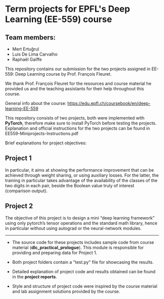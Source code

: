 # Term projects for EPFL's Deep Learning (EE-559) course
## Team members:
- Mert Ertuğrul 
- Luis De Lima Carvalho
- Raphaël Gaiffe

This repository contains our submission for the two projects assigned in EE-559: Deep Learning course by Prof. François Fleuret. 

We thank Prof. François Fleuret for the resources and course material he provided us and the teaching assistants for their help throughout this course.

General info about the course: https://edu.epfl.ch/coursebook/en/deep-learning-EE-559

This repository consists of two projects, both were implemented with **PyTorch**, therefore make sure to install PyTorch before testing the projects. 
Explanation and official instructions for the two projects can be found in EE559-Miniprojects-Instructions.pdf

Brief explanations for project objectives:

## Project 1

In particular, it aims at showing the performance improvement that can be achieved through weight sharing, or using auxiliary losses. For the latter, the training in particular takes advantage of the availability of the classes of the two digits in each pair, beside the Boolean value truly of interest (comparison output). 

## Project 2

The objective of this project is to design a mini “deep learning framework” using only pytorch’s tensor operations and the standard math library, hence in particular without using autograd or the neural-network modules.

-----------------------------------

* The source code for these projects includes sample code from course material (**dlc_practical_prologue**). This module is responsible for providing and preparing data for Project 1.

* Both project folders contain a "test.py" file for showcasing the results.

* Detailed explanation of project code and results obtained can be found in the **project reports**.

* Style and structure of project code were inspired by the course material and lab assignment solutions provided by the course.
